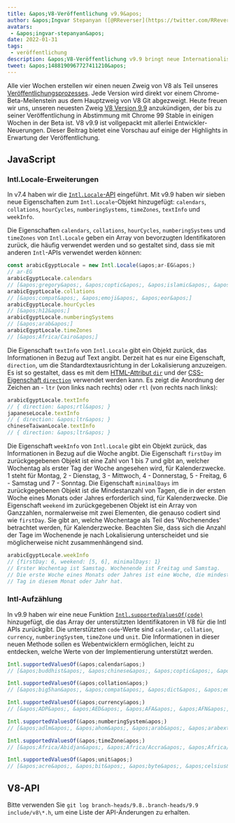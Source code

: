 ```yaml
---
title: &apos;V8-Veröffentlichung v9.9&apos;
author: &apos;Ingvar Stepanyan ([@RReverser](https://twitter.com/RReverser)), zu seinen 99%&apos;
avatars:
 - &apos;ingvar-stepanyan&apos;
date: 2022-01-31
tags:
 - veröffentlichung
description: &apos;V8-Veröffentlichung v9.9 bringt neue Internationalisierungs-APIs.&apos;
tweet: &apos;1488190967727411210&apos;
---
```

Alle vier Wochen erstellen wir einen neuen Zweig von V8 als Teil unseres [Veröffentlichungsprozesses](https://v8.dev/docs/release-process). Jede Version wird direkt vor einem Chrome-Beta-Meilenstein aus dem Hauptzweig von V8 Git abgezweigt. Heute freuen wir uns, unseren neuesten Zweig [V8 Version 9.9](https://chromium.googlesource.com/v8/v8.git/+log/branch-heads/9.9) anzukündigen, der bis zu seiner Veröffentlichung in Abstimmung mit Chrome 99 Stable in einigen Wochen in der Beta ist. V8 v9.9 ist vollgepackt mit allerlei Entwickler-Neuerungen. Dieser Beitrag bietet eine Vorschau auf einige der Highlights in Erwartung der Veröffentlichung.

<!--truncate-->
## JavaScript

### Intl.Locale-Erweiterungen

In v7.4 haben wir die [`Intl.Locale`-API](https://v8.dev/blog/v8-release-74#intl.locale) eingeführt. Mit v9.9 haben wir sieben neue Eigenschaften zum `Intl.Locale`-Objekt hinzugefügt: `calendars`, `collations`, `hourCycles`, `numberingSystems`, `timeZones`, `textInfo` und `weekInfo`.

Die Eigenschaften `calendars`, `collations`, `hourCycles`, `numberingSystems` und `timeZones` von `Intl.Locale` geben ein Array von bevorzugten Identifikatoren zurück, die häufig verwendet werden und so gestaltet sind, dass sie mit anderen `Intl`-APIs verwendet werden können:

```js
const arabicEgyptLocale = new Intl.Locale(&apos;ar-EG&apos;)
// ar-EG
arabicEgyptLocale.calendars
// [&apos;gregory&apos;, &apos;coptic&apos;, &apos;islamic&apos;, &apos;islamic-civil&apos;, &apos;islamic-tbla&apos;]
arabicEgyptLocale.collations
// [&apos;compat&apos;, &apos;emoji&apos;, &apos;eor&apos;]
arabicEgyptLocale.hourCycles
// [&apos;h12&apos;]
arabicEgyptLocale.numberingSystems
// [&apos;arab&apos;]
arabicEgyptLocale.timeZones
// [&apos;Africa/Cairo&apos;]
```

Die Eigenschaft `textInfo` von `Intl.Locale` gibt ein Objekt zurück, das Informationen in Bezug auf Text angibt. Derzeit hat es nur eine Eigenschaft, `direction`, um die Standardtextausrichtung in der Lokalisierung anzuzeigen. Es ist so gestaltet, dass es mit dem [HTML-Attribut `dir`](https://developer.mozilla.org/en-US/docs/Web/HTML/Global_attributes/dir) und der [CSS-Eigenschaft `direction`](https://developer.mozilla.org/en-US/docs/Web/CSS/direction) verwendet werden kann. Es zeigt die Anordnung der Zeichen an - `ltr` (von links nach rechts) oder `rtl` (von rechts nach links):

```js
arabicEgyptLocale.textInfo
// { direction: &apos;rtl&apos; }
japaneseLocale.textInfo
// { direction: &apos;ltr&apos; }
chineseTaiwanLocale.textInfo
// { direction: &apos;ltr&apos; }
```

Die Eigenschaft `weekInfo` von `Intl.Locale` gibt ein Objekt zurück, das Informationen in Bezug auf die Woche angibt. Die Eigenschaft `firstDay` im zurückgegebenen Objekt ist eine Zahl von 1 bis 7 und gibt an, welcher Wochentag als erster Tag der Woche angesehen wird, für Kalenderzwecke. 1 steht für Montag, 2 - Dienstag, 3 - Mittwoch, 4 - Donnerstag, 5 - Freitag, 6 - Samstag und 7 - Sonntag. Die Eigenschaft `minimalDays` im zurückgegebenen Objekt ist die Mindestanzahl von Tagen, die in der ersten Woche eines Monats oder Jahres erforderlich sind, für Kalenderzwecke. Die Eigenschaft `weekend` im zurückgegebenen Objekt ist ein Array von Ganzzahlen, normalerweise mit zwei Elementen, die genauso codiert sind wie `firstDay`. Sie gibt an, welche Wochentage als Teil des &apos;Wochenendes&apos; betrachtet werden, für Kalenderzwecke. Beachten Sie, dass sich die Anzahl der Tage im Wochenende je nach Lokalisierung unterscheidet und sie möglicherweise nicht zusammenhängend sind.

```js
arabicEgyptLocale.weekInfo
// {firstDay: 6, weekend: [5, 6], minimalDays: 1}
// Erster Wochentag ist Samstag. Wochenende ist Freitag und Samstag.
// Die erste Woche eines Monats oder Jahres ist eine Woche, die mindestens 1
// Tag in diesem Monat oder Jahr hat.
```

### Intl-Aufzählung

In v9.9 haben wir eine neue Funktion [`Intl.supportedValuesOf(code)`](https://developer.mozilla.org/en-US/docs/Web/JavaScript/Reference/Global_Objects/Intl/supportedValuesOf) hinzugefügt, die das Array der unterstützten Identifikatoren in V8 für die Intl APIs zurückgibt. Die unterstützten `code`-Werte sind `calendar`, `collation`, `currency`, `numberingSystem`, `timeZone` und `unit`. Die Informationen in dieser neuen Methode sollen es Webentwicklern ermöglichen, leicht zu entdecken, welche Werte von der Implementierung unterstützt werden.

```js
Intl.supportedValuesOf(&apos;calendar&apos;)
// [&apos;buddhist&apos;, &apos;chinese&apos;, &apos;coptic&apos;, &apos;dangi&apos;, ...]

Intl.supportedValuesOf(&apos;collation&apos;)
// [&apos;big5han&apos;, &apos;compat&apos;, &apos;dict&apos;, &apos;emoji&apos;, ...]

Intl.supportedValuesOf(&apos;currency&apos;)
// [&apos;ADP&apos;, &apos;AED&apos;, &apos;AFA&apos;, &apos;AFN&apos;, &apos;ALK&apos;, &apos;ALL&apos;, &apos;AMD&apos;, ...]

Intl.supportedValuesOf(&apos;numberingSystem&apos;)
// [&apos;adlm&apos;, &apos;ahom&apos;, &apos;arab&apos;, &apos;arabext&apos;, &apos;bali&apos;, ...]

Intl.supportedValuesOf(&apos;timeZone&apos;)
// [&apos;Africa/Abidjan&apos;, &apos;Africa/Accra&apos;, &apos;Africa/Addis_Ababa&apos;, &apos;Africa/Algiers&apos;, ...]

Intl.supportedValuesOf(&apos;unit&apos;)
// [&apos;acre&apos;, &apos;bit&apos;, &apos;byte&apos;, &apos;celsius&apos;, &apos;centimeter&apos;, ...]
```

## V8-API

Bitte verwenden Sie `git log branch-heads/9.8..branch-heads/9.9 include/v8\*.h`, um eine Liste der API-Änderungen zu erhalten.
